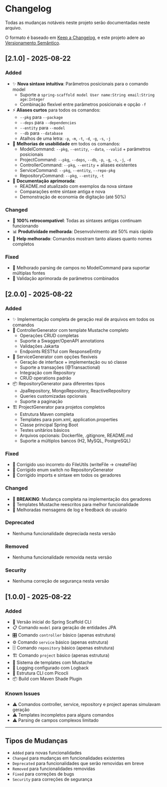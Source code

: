 # Changelog

Todas as mudanças notáveis neste projeto serão documentadas neste arquivo.

O formato é baseado em [Keep a Changelog](https://keepachangelog.com/en/1.0.0/),
e este projeto adere ao [Versionamento Semântico](https://semver.org/spec/v2.0.0.html).

## [2.1.0] - 2025-08-22

### Added
- ✨ **Nova sintaxe intuitiva**: Parâmetros posicionais para o comando model
  - Suporte a `spring-scaffold model User name:String email:String age:Integer`
  - Combinação flexível entre parâmetros posicionais e opção `-f`
- ⚡ **Aliases curtos** para todos os comandos:
  - `--pkg` para `--package`
  - `--deps` para `--dependencies` 
  - `--entity` para `--model`
  - `--db` para `--database`
  - Atalhos de uma letra: `-p`, `-m`, `-t`, `-d`, `-g`, `-s`, `-j`
- 🎯 **Melhorias de usabilidade** em todos os comandos:
  - ModelCommand: `--pkg`, `--entity`, `--data`, `--valid` + parâmetros posicionais
  - ProjectCommand: `--pkg`, `--deps`, `--db`, `-p`, `-g`, `-s`, `-j`, `-d`
  - ControllerCommand: `--pkg`, `--entity` + aliases existentes
  - ServiceCommand: `--pkg`, `--entity`, `--repo-pkg`
  - RepositoryCommand: `--pkg`, `--entity`, `-t`
- 📝 **Documentação aprimorada**:
  - README.md atualizado com exemplos da nova sintaxe
  - Comparações entre sintaxe antiga e nova
  - Demonstração de economia de digitação (até 50%)

### Changed
- 🔄 **100% retrocompatível**: Todas as sintaxes antigas continuam funcionando
- 📊 **Produtividade melhorada**: Desenvolvimento até 50% mais rápido
- 🎨 **Help melhorado**: Comandos mostram tanto aliases quanto nomes completos

### Fixed
- 🐛 Melhorado parsing de campos no ModelCommand para suportar múltiplas fontes
- 🔧 Validação aprimorada de parâmetros combinados

## [2.0.0] - 2025-08-22

### Added
- ✨ Implementação completa de geração real de arquivos em todos os comandos
- 🎯 ControllerGenerator com template Mustache completo
  - Operações CRUD completas
  - Suporte a Swagger/OpenAPI annotations
  - Validações Jakarta
  - Endpoints RESTful com ResponseEntity
- 🔧 ServiceGenerator com opções flexíveis
  - Geração de interface + implementação ou só classe
  - Suporte a transações (@Transactional)
  - Integração com Repository
  - CRUD operations padrão
- 📦 RepositoryGenerator para diferentes tipos
  - JpaRepository, MongoRepository, ReactiveRepository
  - Queries customizadas opcionais
  - Suporte a paginação
- 🏗️ ProjectGenerator para projetos completos
  - Estrutura Maven completa
  - Templates para pom.xml, application.properties
  - Classe principal Spring Boot
  - Testes unitários básicos
  - Arquivos opcionais: Dockerfile, .gitignore, README.md
  - Suporte a múltiplos bancos (H2, MySQL, PostgreSQL)

### Fixed
- 🐛 Corrigido uso incorreto do FileUtils (writeFile → createFile)
- 🐛 Corrigido enum switch no RepositoryGenerator
- 🐛 Corrigido imports e sintaxe em todos os geradores

### Changed
- 🔄 **BREAKING**: Mudança completa na implementação dos geradores
- 📝 Templates Mustache reescritos para melhor funcionalidade
- 🎨 Melhoradas mensagens de log e feedback do usuário

### Deprecated
- Nenhuma funcionalidade depreciada nesta versão

### Removed
- Nenhuma funcionalidade removida nesta versão

### Security
- Nenhuma correção de segurança nesta versão

## [1.0.0] - 2025-08-22

### Added
- 🎉 Versão inicial do Spring Scaffold CLI
- 📋 Comando `model` para geração de entidades JPA
- 🎛️ Comando `controller` básico (apenas estrutura)
- ⚙️ Comando `service` básico (apenas estrutura)
- 🗄️ Comando `repository` básico (apenas estrutura)
- 🏗️ Comando `project` básico (apenas estrutura)
- 🎨 Sistema de templates com Mustache
- 📝 Logging configurado com Logback
- 🔧 Estrutura CLI com Picocli
- 📦 Build com Maven Shade Plugin

### Known Issues
- ⚠️ Comandos controller, service, repository e project apenas simulavam geração
- ⚠️ Templates incompletos para alguns comandos
- ⚠️ Parsing de campos complexos limitado

---

## Tipos de Mudanças
- `Added` para novas funcionalidades
- `Changed` para mudanças em funcionalidades existentes
- `Deprecated` para funcionalidades que serão removidas em breve
- `Removed` para funcionalidades removidas
- `Fixed` para correções de bugs
- `Security` para correções de segurança
